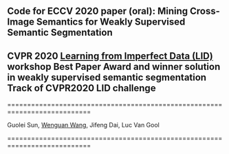 ## Code for ECCV 2020 paper (oral): Mining Cross-Image Semantics for Weakly Supervised Semantic Segmentation

## CVPR 2020 [Learning from Imperfect Data (LID)](https://lidchallenge.github.io) workshop Best Paper Award and winner solution in  weakly supervised semantic segmentation Track of CVPR2020 LID challenge

===========================================================================

Guolei Sun, [Wenguan Wang](https://sites.google.com/view/wenguanwang), Jifeng Dai, Luc Van Gool

===========================================================================
